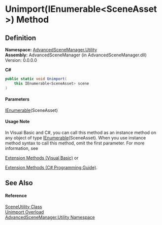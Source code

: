 # Unimport(IEnumerable\<SceneAsset>) Method

## Definition

**Namespace:** [AdvancedSceneManager.Utility](N_AdvancedSceneManager_Utility.md)\
**Assembly:** AdvancedSceneManager (in AdvancedSceneManager.dll) Version: 0.0.0.0

**C#**

```c#
public static void Unimport(
	this IEnumerable<SceneAsset> scene
)
```

#### Parameters

&#x20; [IEnumerable](https://learn.microsoft.com/dotnet/api/system.collections.generic.ienumerable-1)(SceneAsset)&#x20;

#### Usage Note

In Visual Basic and C#, you can call this method as an instance method on any object of type [IEnumerable](https://learn.microsoft.com/dotnet/api/system.collections.generic.ienumerable-1)(SceneAsset). When you use instance method syntax to call this method, omit the first parameter. For more information, see

[Extension Methods (Visual Basic)](https://docs.microsoft.com/dotnet/visual-basic/programming-guide/language-features/procedures/extension-methods) or

[Extension Methods (C# Programming Guide)](https://docs.microsoft.com/dotnet/csharp/programming-guide/classes-and-structs/extension-methods).

## See Also

#### Reference

[SceneUtility Class](T_AdvancedSceneManager_Utility_SceneUtility.md)\
[Unimport Overload](Overload_AdvancedSceneManager_Utility_SceneUtility_Unimport.md)\
[AdvancedSceneManager.Utility Namespace](N_AdvancedSceneManager_Utility.md)
